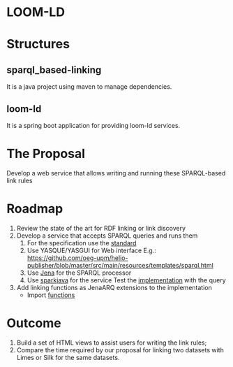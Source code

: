 # LOOM-LD

# Structures
## sparql_based-linking
It is a java project using maven to manage dependencies.

## loom-ld
It is a spring boot application for providing loom-ld services.

# The Proposal
Develop a web service that allows writing and running these SPARQL-based link rules

# Roadmap
1. Review the state of the art for RDF linking or link discovery
2. Develop a service that accepts SPARQL queries and runs them
   1. For the specification use the [standard](https://www.w3.org/TR/sparql11-overview)
   2. Use YASQUE/YASGUI for Web interface
      E.g.: https://github.com/oeg-upm/helio-publisher/blob/master/src/main/resources/templates/sparql.html
   3. Use [Jena](https://jena.apache.org/) for the SPARQL processor
   4. Use [sparkjava](https://sparkjava.com/) for the service
Test the [implementation](core/src/main/resources/test.sparql) with the query
3. Add linking functions as JenaARQ extensions to the implementation 
   - Import [functions](https://github.com/AndreaCimminoArriaga/EvA4LD/tree/master/tdg.link_discovery.connector.sparql/tdg/link_discovery/connector/sparql/evaluator/arq/linker/string_similarities)

# Outcome
1. Build a set of HTML views to assist users for writing the link rules;
2. Compare the time required by our proposal for linking two datasets with Limes or Silk for the same datasets.